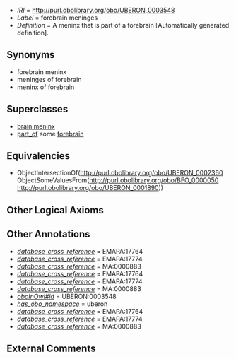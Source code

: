  * *IRI* = http://purl.obolibrary.org/obo/UBERON_0003548
 * *Label* = forebrain meninges
 * *Definition* = A meninx that is part of a forebrain [Automatically generated definition].

## Synonyms

 * forebrain meninx
 * meninges of forebrain
 * meninx of forebrain

## Superclasses

 * [brain meninx](../../UBERON/47/UBERON_0003547.md)
 * [part_of](../../BFO/50/BFO_0000050.md) some [forebrain](../../UBERON/90/UBERON_0001890.md)

## Equivalencies

 * ObjectIntersectionOf(<http://purl.obolibrary.org/obo/UBERON_0002360> ObjectSomeValuesFrom(<http://purl.obolibrary.org/obo/BFO_0000050> <http://purl.obolibrary.org/obo/UBERON_0001890>))

## Other Logical Axioms


## Other Annotations

 * *[database_cross_reference](../../ef/oboInOwl#hasDbXref.md)* = EMAPA:17764
 * *[database_cross_reference](../../ef/oboInOwl#hasDbXref.md)* = EMAPA:17774
 * *[database_cross_reference](../../ef/oboInOwl#hasDbXref.md)* = MA:0000883
 * *[database_cross_reference](../../ef/oboInOwl#hasDbXref.md)* = EMAPA:17764
 * *[database_cross_reference](../../ef/oboInOwl#hasDbXref.md)* = EMAPA:17774
 * *[database_cross_reference](../../ef/oboInOwl#hasDbXref.md)* = MA:0000883
 * *[oboInOwl#id](../../id/oboInOwl#id.md)* = UBERON:0003548
 * *[has_obo_namespace](../../ce/oboInOwl#hasOBONamespace.md)* = uberon
 * *[database_cross_reference](../../ef/oboInOwl#hasDbXref.md)* = EMAPA:17764
 * *[database_cross_reference](../../ef/oboInOwl#hasDbXref.md)* = EMAPA:17774
 * *[database_cross_reference](../../ef/oboInOwl#hasDbXref.md)* = MA:0000883

## External Comments

